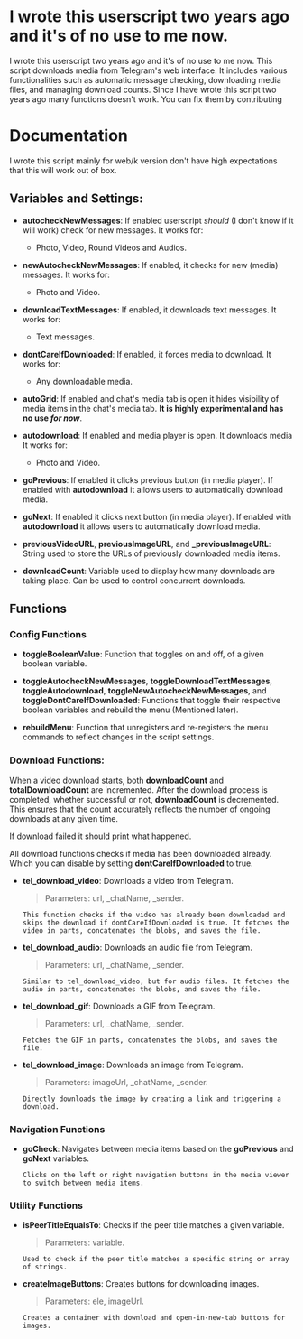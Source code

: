 # I wrote this userscript two years ago and it's of no use to me now.

I wrote this userscript two years ago and it's of no use to me now. This script downloads media from Telegram's web interface. It includes various functionalities such as automatic message checking, downloading media files, and managing download counts. Since I have wrote this script two years ago many functions doesn't work. You can fix them by contributing

# Documentation

I wrote this script mainly for web/k version don't have high expectations that this will work out of box.

## Variables and Settings:

- **autocheckNewMessages**: If enabled userscript *should* (I don't know if it will work) check for new messages. It works for:
    -  Photo, Video, Round Videos and Audios.
 
- **newAutocheckNewMessages**: If enabled, it checks for new (media) messages. It works for:
    - Photo and Video.

- **downloadTextMessages**: If enabled, it downloads text messages. It works for:
    - Text messages.
    
- **dontCareIfDownloaded**: If enabled, it forces media to download. It works for:
    - Any downloadable media.

- **autoGrid**: If enabled and chat's media tab is open it hides visibility of media items in the chat's media tab. **It is highly experimental and has no use *for now***.

- **autodownload**: If enabled and media player is open. It downloads media It works for:
    - Photo and Video.

- **goPrevious**: If enabled it clicks previous button (in media player). If enabled with **autodownload** it allows users to automatically download media.

- **goNext**:  If enabled it clicks next button (in media player). If enabled with **autodownload** it allows users to automatically download media.

- **previousVideoURL**, **previousImageURL**, and **_previousImageURL**: String used to store the URLs of previously downloaded media items.

- **downloadCount**: Variable used to display how many downloads are taking place. Can be used to control concurrent downloads.

## Functions

### Config Functions

- **toggleBooleanValue**: Function that toggles on and off, of a given boolean variable.

- **toggleAutocheckNewMessages**, **toggleDownloadTextMessages**, **toggleAutodownload**, **toggleNewAutocheckNewMessages**, and **toggleDontCareIfDownloaded**: Functions that toggle their respective boolean variables and rebuild the menu (Mentioned later).

- **rebuildMenu**: Function that unregisters and re-registers the menu commands to reflect changes in the script settings.

### Download Functions:

When a video download starts, both **downloadCount** and **totalDownloadCount** are incremented. After the download process is completed, whether successful or not, **downloadCount** is decremented. This ensures that the count accurately reflects the number of ongoing downloads at any given time.

If download failed it should print what happened.

All download functions checks if media has been downloaded already. Which you can disable by setting **dontCareIfDownloaded** to true.

- **tel_download_video**: Downloads a video from Telegram.

    > Parameters: url, _chatName, _sender.

    ```This function checks if the video has already been downloaded and skips the download if dontCareIfDownloaded is true. It fetches the video in parts, concatenates the blobs, and saves the file.```

- **tel_download_audio**: Downloads an audio file from Telegram.

    > Parameters: url, _chatName, _sender.

    ```Similar to tel_download_video, but for audio files. It fetches the audio in parts, concatenates the blobs, and saves the file.```

- **tel_download_gif**: Downloads a GIF from Telegram.

    > Parameters: url, _chatName, _sender.

    ```Fetches the GIF in parts, concatenates the blobs, and saves the file.```

- **tel_download_image**: Downloads an image from Telegram.

    > Parameters: imageUrl, _chatName, _sender.

    ```Directly downloads the image by creating a link and triggering a download.```

### Navigation Functions

- **goCheck**: Navigates between media items based on the **goPrevious** and **goNext** variables.

    ```Clicks on the left or right navigation buttons in the media viewer to switch between media items.```

### Utility Functions

- **isPeerTitleEqualsTo**: Checks if the peer title matches a given variable.

    > Parameters: variable.
    
    ```Used to check if the peer title matches a specific string or array of strings.```

- **createImageButtons**: Creates buttons for downloading images.

    > Parameters: ele, imageUrl.
    
    ```Creates a container with download and open-in-new-tab buttons for images.```
